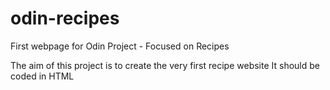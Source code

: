 # odin-recipes
First webpage for Odin Project - Focused on Recipes

The aim of this project is to create the very first recipe website
It should be coded in HTML
